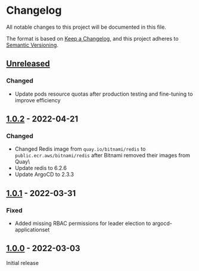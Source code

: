 # Changelog

All notable changes to this project will be documented in this file.

The format is based on [Keep a Changelog](https://keepachangelog.com/en/1.0.0/),
and this project adheres to [Semantic Versioning](https://semver.org/spec/v2.0.0.html).

## [Unreleased]

### Changed

- Update pods resource quotas after production testing and fine-tuning to improve efficiency

## [1.0.2] - 2022-04-21

### Changed

- Changed Redis image from `quay.io/bitnami/redis` to `public.ecr.aws/bitnami/redis` after Bitnami removed their images from Quay\
- Update redis to 6.2.6
- Update ArgoCD to 2.3.3

## [1.0.1] - 2022-03-31

### Fixed

- Added missing RBAC permissions for leader election to argocd-applicationset

## [1.0.0] - 2022-03-03

Initial release

[unreleased]: https://github.com/karavel-io/platform-component-argocd/compare/1.0.2...HEAD
[1.0.2]: https://github.com/karavel-io/platform-component-argocd/compare/1.0.1...1.0.2
[1.0.1]: https://github.com/karavel-io/platform-component-argocd/compare/1.0.0...1.0.1
[1.0.0]: https://github.com/karavel-io/platform-component-argocd/releases/tag/1.0.0
